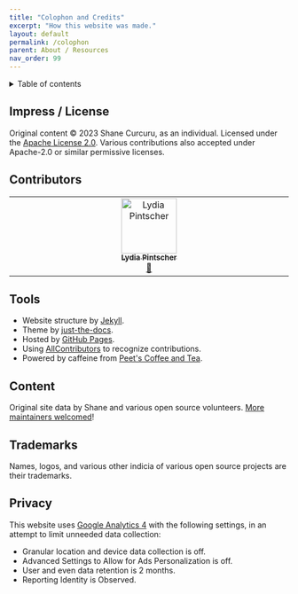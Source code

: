 ```yaml
---
title: "Colophon and Credits"
excerpt: "How this website was made."
layout: default
permalink: /colophon
parent: About / Resources
nav_order: 99
---
```


<details markdown="block">
  <summary>
    Table of contents
  </summary>
  {: .text-delta }
- TOC
{:toc}
</details>

## Impress / License

Original content &copy; 2023 Shane Curcuru, as an individual.  Licensed under the [Apache License 2.0](https://www.apache.org/licenses/LICENSE-2.0.html).  Various contributions also accepted under Apache-2.0 or similar permissive licenses.

## Contributors

<!-- ALL-CONTRIBUTORS-LIST:START - Do not remove or modify this section -->
<!-- prettier-ignore-start -->
<!-- markdownlint-disable -->
<table>
  <tbody>
    <tr>
      <td align="center" valign="top" width="14.28%"><a href="http://blog.lydiapintscher.de"><img src="https://avatars.githubusercontent.com/u/550412?v=4?s=100" width="100px;" alt="Lydia Pintscher"/><br /><sub><b>Lydia Pintscher</b></sub></a><br /><a href="#data-lydiapintscher" title="Data">🔣</a></td>
    </tr>
  </tbody>
</table>

<!-- markdownlint-restore -->
<!-- prettier-ignore-end -->

<!-- ALL-CONTRIBUTORS-LIST:END -->


## Tools

- Website structure by [Jekyll](https://jekyllrb.com/).
- Theme by [just-the-docs](https://github.com/just-the-docs/just-the-docs).
- Hosted by [GitHub Pages](https://pages.github.com/).
- Using [AllContributors](https://allcontributors.org/) to recognize contributions.
- Powered by caffeine from [Peet's Coffee and Tea](http://www.whyilovepeets.com/).

## Content

Original site data by Shane and various open source volunteers.  [More maintainers welcomed](https://github.com/Punderthings/fossfoundation/blob/main/CONTRIBUTING.md)!

## Trademarks

Names, logos, and various other indicia of various open source projects are their trademarks.

## Privacy

This website uses [Google Analytics 4](https://support.google.com/analytics/answer/10089681) with the following settings, in an attempt to limit unneeded data collection:

- Granular location and device data collection is off.
- Advanced Settings to Allow for Ads Personalization is off.
- User and even data retention is 2 months.
- Reporting Identity is Observed.
